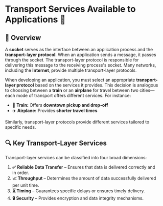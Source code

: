 # **Transport Services Available to Applications 🚀**

## 📌 Overview

A **socket** serves as the interface between an application process and the **transport-layer protocol**. When an application sends a message, it passes through the socket. The transport-layer protocol is responsible for delivering this message to the receiving process's socket. Many networks, including the **Internet**, provide multiple transport-layer protocols.

When developing an application, you must select an appropriate **transport-layer protocol** based on the services it provides. This decision is analogous to choosing between a **train** or an **airplane** for travel between two cities—each mode of transport offers different services. For instance:

- 🚆 **Train:** Offers **downtown pickup and drop-off**
- ✈️ **Airplane:** Provides **shorter travel times**

Similarly, transport-layer protocols provide different services tailored to specific needs.

## 🔍 Key Transport-Layer Services

Transport-layer services can be classified into four broad dimensions:

1. **✅ Reliable Data Transfer** – Ensures that data is delivered correctly and in order.
2. **📈 Throughput** – Determines the amount of data successfully delivered per unit time.
3. **⏳ Timing** – Guarantees specific delays or ensures timely delivery.
4. **🔒 Security** – Provides encryption and data integrity mechanisms.

